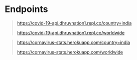 # Endpoints

> https://covid-19-api.dhruvnation1.repl.co/country=india
>
>https://covid-19-api.dhruvnation1.repl.co/worldwide

>https://cornavirus-stats.herokuapp.com/country=india
>
>https://cornavirus-stats.herokuapp.com/worldwide
